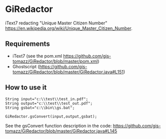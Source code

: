 # GiRedactor

iText7 redacting "Unique Master Citizen Number" https://en.wikipedia.org/wiki/Unique_Master_Citizen_Number.

## Requirements

- iText7 (see the pom.xml https://github.com/gis-tomazz/GiRedactor/blob/master/pom.xml)
- Ghostscript (https://github.com/gis-tomazz/GiRedactor/blob/master/GiRedactor.java#L151)

## How to use it

```
String input="c:\\test\\test_in.pdf";
String output="c:\\test\\test_out.pdf";
String gsbat="c:\\bin\\gs.bat";

GiRedactor.gsConvert(input,output,gsbat);

```

See the gsConvert function description in the code: https://github.com/gis-tomazz/GiRedactor/blob/master/GiRedactor.java#L145


